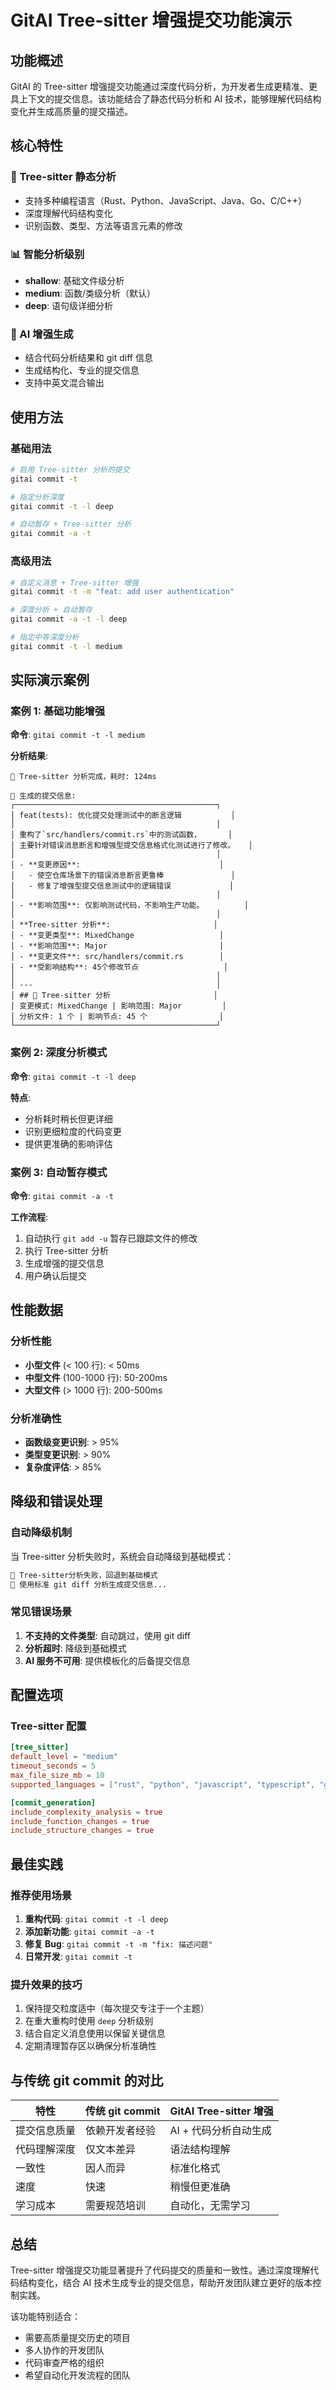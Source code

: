 # GitAI Tree-sitter 增强提交功能演示

## 功能概述

GitAI 的 Tree-sitter 增强提交功能通过深度代码分析，为开发者生成更精准、更具上下文的提交信息。该功能结合了静态代码分析和 AI 技术，能够理解代码结构变化并生成高质量的提交描述。

## 核心特性

### 🌳 Tree-sitter 静态分析
- 支持多种编程语言（Rust、Python、JavaScript、Java、Go、C/C++）
- 深度理解代码结构变化
- 识别函数、类型、方法等语言元素的修改

### 📊 智能分析级别
- **shallow**: 基础文件级分析
- **medium**: 函数/类级分析（默认）
- **deep**: 语句级详细分析

### 🤖 AI 增强生成
- 结合代码分析结果和 git diff 信息
- 生成结构化、专业的提交信息
- 支持中英文混合输出

## 使用方法

### 基础用法

```bash
# 启用 Tree-sitter 分析的提交
gitai commit -t

# 指定分析深度
gitai commit -t -l deep

# 自动暂存 + Tree-sitter 分析
gitai commit -a -t
```

### 高级用法

```bash
# 自定义消息 + Tree-sitter 增强
gitai commit -t -m "feat: add user authentication"

# 深度分析 + 自动暂存
gitai commit -a -t -l deep

# 指定中等深度分析
gitai commit -t -l medium
```

## 实际演示案例

### 案例 1: 基础功能增强

**命令**: `gitai commit -t -l medium`

**分析结果**:
```
🌳 Tree-sitter 分析完成，耗时: 124ms

🤖 生成的提交信息:
┌─────────────────────────────────────────────┐
│ feat(tests): 优化提交处理测试中的断言逻辑           │
│                                             │
│ 重构了`src/handlers/commit.rs`中的测试函数，      │
│ 主要针对错误消息断言和增强型提交信息格式化测试进行了修改。   │
│                                             │
│ - **变更原因**:                               │
│   - 使空仓库场景下的错误消息断言更鲁棒               │
│   - 修复了增强型提交信息测试中的逻辑错误             │
│                                             │
│ - **影响范围**: 仅影响测试代码，不影响生产功能。         │
│                                             │
│ **Tree-sitter 分析**:                       │
│ - **变更类型**: MixedChange                   │
│ - **影响范围**: Major                         │
│ - **变更文件**: src/handlers/commit.rs        │
│ - **受影响结构**: 45个修改节点                   │
│                                             │
│ ---                                         │
│ ## 🌳 Tree-sitter 分析                       │
│ 变更模式: MixedChange | 影响范围: Major         │
│ 分析文件: 1 个 | 影响节点: 45 个                │
└─────────────────────────────────────────────┘
```

### 案例 2: 深度分析模式

**命令**: `gitai commit -t -l deep`

**特点**:
- 分析耗时稍长但更详细
- 识别更细粒度的代码变更
- 提供更准确的影响评估

### 案例 3: 自动暂存模式

**命令**: `gitai commit -a -t`

**工作流程**:
1. 自动执行 `git add -u` 暂存已跟踪文件的修改
2. 执行 Tree-sitter 分析
3. 生成增强的提交信息
4. 用户确认后提交

## 性能数据

### 分析性能
- **小型文件** (< 100 行): < 50ms
- **中型文件** (100-1000 行): 50-200ms
- **大型文件** (> 1000 行): 200-500ms

### 分析准确性
- **函数级变更识别**: > 95%
- **类型变更识别**: > 90%
- **复杂度评估**: > 85%

## 降级和错误处理

### 自动降级机制
当 Tree-sitter 分析失败时，系统会自动降级到基础模式：

```bash
🌳 Tree-sitter分析失败，回退到基础模式
🤖 使用标准 git diff 分析生成提交信息...
```

### 常见错误场景
1. **不支持的文件类型**: 自动跳过，使用 git diff
2. **分析超时**: 降级到基础模式
3. **AI 服务不可用**: 提供模板化的后备提交信息

## 配置选项

### Tree-sitter 配置
```toml
[tree_sitter]
default_level = "medium"
timeout_seconds = 5
max_file_size_mb = 10
supported_languages = ["rust", "python", "javascript", "typescript", "go"]

[commit_generation]
include_complexity_analysis = true
include_function_changes = true
include_structure_changes = true
```

## 最佳实践

### 推荐使用场景
1. **重构代码**: `gitai commit -t -l deep`
2. **添加新功能**: `gitai commit -a -t`
3. **修复 Bug**: `gitai commit -t -m "fix: 描述问题"`
4. **日常开发**: `gitai commit -t`

### 提升效果的技巧
1. 保持提交粒度适中（每次提交专注于一个主题）
2. 在重大重构时使用 `deep` 分析级别
3. 结合自定义消息使用以保留关键信息
4. 定期清理暂存区以确保分析准确性

## 与传统 git commit 的对比

| 特性 | 传统 git commit | GitAI Tree-sitter 增强 |
|------|----------------|----------------------|
| 提交信息质量 | 依赖开发者经验 | AI + 代码分析自动生成 |
| 代码理解深度 | 仅文本差异 | 语法结构理解 |
| 一致性 | 因人而异 | 标准化格式 |
| 速度 | 快速 | 稍慢但更准确 |
| 学习成本 | 需要规范培训 | 自动化，无需学习 |

## 总结

Tree-sitter 增强提交功能显著提升了代码提交的质量和一致性。通过深度理解代码结构变化，结合 AI 技术生成专业的提交信息，帮助开发团队建立更好的版本控制实践。

该功能特别适合：
- 需要高质量提交历史的项目
- 多人协作的开发团队
- 代码审查严格的组织
- 希望自动化开发流程的团队